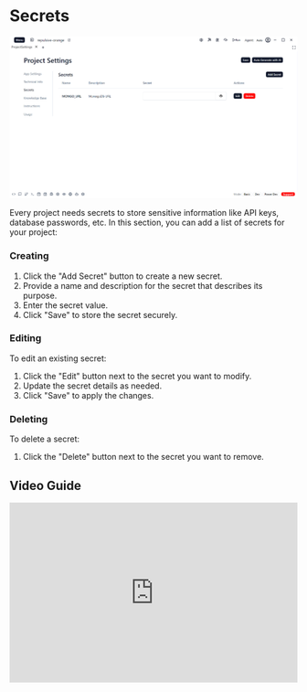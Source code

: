 # Secrets

![AppSettings](../../../../../../static/settings/projectSettings/3.png)

Every project needs secrets to store sensitive information like API keys, database passwords, etc. In this section, you can add a list of secrets for your project:

### Creating

1. Click the "Add Secret" button to create a new secret.
2. Provide a name and description for the secret that describes its purpose. 
3. Enter the secret value.
4. Click "Save" to store the secret securely.


### Editing
To edit an existing secret:
1. Click the "Edit" button next to the secret you want to modify.
2. Update the secret details as needed.
3. Click "Save" to apply the changes.

### Deleting

To delete a secret:
1. Click the "Delete" button next to the secret you want to remove.


## Video Guide


<iframe width="100%" height="315" src="https://www.youtube.com/embed/97ndwO6Heek?si=I1luQfciotAy5i0O" title="YouTube video player" frameborder="0" allow="accelerometer; autoplay; clipboard-write; encrypted-media; gyroscope; picture-in-picture; web-share" referrerpolicy="strict-origin-when-cross-origin" allowfullscreen></iframe>